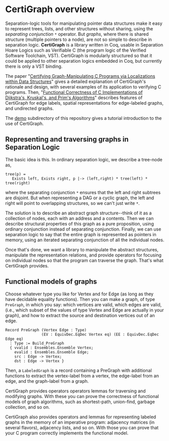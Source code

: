 # CertiGraph overview

Separation-logic tools for manipulating pointer data structures make
it easy to represent trees, lists, and other structures without sharing,
using the *separating conjunction* `*` operator.  But *graphs*, where
there is shared structure (multiple pointers to a node), are not so
simple to describe in separation logic.  **CertiGraph** is a library
written in Coq, usable in Separation Hoare Logics such as
Verifiable C (the program logic of the Verified Software Toolchain, VST).
CertiGraph is modularly structured so that it could be applied
to other separation logics embedded in Coq, but currently there is
only a VST binding.

The paper
"[Certifying Graph-Manipulating C Programs via Localizations within Data Structures](https://dl.acm.org/doi/pdf/10.1145/3360597)"
gives a detailed explanation of CertiGraph's rationale and design, with
several examples of its application to verifying C programs.  Then, 
"[Functional Correctness of C Implementations of Dijkstra's, Kruskal's, and Prim's Algorithms](https://doi.org/10.1007/978-3-030-81688-9_37)" describes features of CertiGraph for edge labels, spatial representations for edge-labeled graphs, and undirected graphs.


The [demo](demo) subdirectory of this repository gives a tutorial
introduction to the use of CertiGraph.

## Representing and traversing graphs in Separation Logic
The basic idea is this.  In ordinary separation logic, we describe a
tree-node as,
```
tree(p) =
   Exists left, Exists right, p |-> (left,right) * tree(left) * tree(right)
```
where the separating conjunction `*` ensures that the left and right subtrees
are disjoint.  But when representing a DAG or a cyclic graph, the left and
right will point to overlapping structures, so we can't just write `*`.

The solution is to describe an abstract graph structure--think of it as
a collection of nodes, each with an address and a contents.  Then we
can describe structural properties of this graph as a pure proposition,
using ordinary conjunction instead of separating conjunction.  Finally,
we can use separation logic to say
that the entire graph is represented as pointers in memory,
using an iterated separating conjunction of all the individual nodes.

Once that's done, we want a library to manipulate the abstract structures,
manipulate the representation relations, and provide operators for focusing
on individual nodes so that the program can traverse the graph.  That's
what CertiGraph provides.

## Functional models of graphs

Choose whatever type you like for Vertex and for Edge (as long as they have decidable equality functions).
Then you can make a graph, of type `PreGraph`, in which you say: which vertices are valid, which edges are valid,
(i.e., which subset of the values of type Vertex and Edge are actually in your graph), 
and how to extract the source and destination vertices out of an edge.
```
Record PreGraph (Vertex Edge : Type)
                (EV : EquivDec.EqDec Vertex eq) (EE : EquivDec.EqDec Edge eq)
  : Type := Build_PreGraph
  { vvalid : Ensembles.Ensemble Vertex;
    evalid : Ensembles.Ensemble Edge;
    src : Edge -> Vertex;
    dst : Edge -> Vertex }
```
Then, a `LabeledGraph` is a record containing a PreGraph with additional functions to extract 
the vertex-label from a vertex, the edge-label from an edge, and the graph-label from a graph.

CertiGraph provides operators operators lemmas for traversing and modifying graphs.  With these you can prove the correctness of functional models of graph algorithms, such as shortest-path, union-find, garbage collection, and so on.  

CertiGraph also provides operators and lemmas for representing labeled graphs in the memory of an imperative program:  adjacency matrices (in several flavors), adjacency lists, and so on.  With those you can prove that your C program correctly implements  the functional model.
